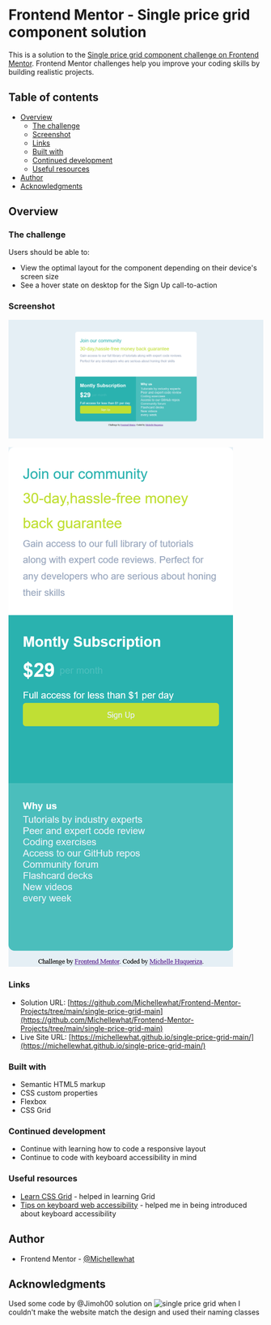 # Frontend Mentor - Single price grid component solution

This is a solution to the [Single price grid component challenge on Frontend Mentor](https://www.frontendmentor.io/challenges/single-price-grid-component-5ce41129d0ff452fec5abbbc). Frontend Mentor challenges help you improve your coding skills by building realistic projects. 

## Table of contents

- [Overview](#overview)
  - [The challenge](#the-challenge)
  - [Screenshot](#screenshot)
  - [Links](#links)
  - [Built with](#built-with)
  - [Continued development](#continued-development)
  - [Useful resources](#useful-resources)
- [Author](#author)
- [Acknowledgments](#acknowledgments)

## Overview

### The challenge

Users should be able to:

- View the optimal layout for the component depending on their device's screen size
- See a hover state on desktop for the Sign Up call-to-action

### Screenshot
![Screenshot_Laptop](./images/Screenshot%202024-01-05%20at%2011-54-48%20Frontend%20Mentor%20Single%20Price%20Grid.png)

![Screenshot_Phone](./images/Screenshot%202024-01-05%20at%2011-55-52%20Frontend%20Mentor%20Single%20Price%20Grid.png)

### Links

- Solution URL: [https://github.com/Michellewhat/Frontend-Mentor-Projects/tree/main/single-price-grid-main](https://github.com/Michellewhat/Frontend-Mentor-Projects/tree/main/single-price-grid-main)
- Live Site URL: [https://michellewhat.github.io/single-price-grid-main/](https://michellewhat.github.io/single-price-grid-main/)

### Built with

- Semantic HTML5 markup
- CSS custom properties
- Flexbox
- CSS Grid

### Continued development

- Continue with learning how to code a responsive layout
- Continue to code with keyboard accessibility in mind

### Useful resources

- [Learn CSS Grid](https://youtu.be/EiNiSFIPIQE?si=UQ_m3XM3MVQPd0Lq) - helped in learning Grid
- [Tips on keyboard web accessibility](https://youtu.be/3NgFI9rGCys?si=R4a9f3iWL8rYR_v6) - helped me in being introduced about keyboard accessibility

## Author

- Frontend Mentor - [@Michellewhat](https://www.frontendmentor.io/profile/Michellewhat)

## Acknowledgments

Used some code by @Jimoh00 solution on ![single price grid](https://www.frontendmentor.io/solutions/single-price-grid-F6aFBXpMLY) when I couldn't make the website match the design and used their naming classes
